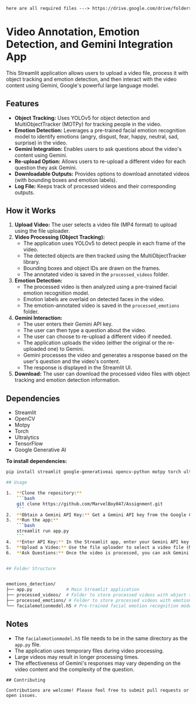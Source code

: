 ```markdown
here are all required files ---> https://drive.google.com/drive/folders/1nI1fMD5rWtoQPiVBApUhSyCcNggnLbV2?usp=sharing
```

# Video Annotation, Emotion Detection, and Gemini Integration App

This Streamlit application allows users to upload a video file, process it with object tracking and emotion detection, and then interact with the video content using Gemini, Google's powerful large language model.

## Features

*   **Object Tracking:** Uses YOLOv5 for object detection and MultiObjectTracker (MOTPy) for tracking people in the video. 
*   **Emotion Detection:** Leverages a pre-trained facial emotion recognition model to identify emotions (angry, disgust, fear, happy, neutral, sad, surprise) in the video.
*   **Gemini Integration:** Enables users to ask questions about the video's content using Gemini.
*   **Re-upload Option:** Allows users to re-upload a different video for each question they ask Gemini.
*   **Downloadable Outputs:**  Provides options to download annotated videos (with bounding boxes and emotion labels).
*   **Log File:** Keeps track of processed videos and their corresponding outputs.


## How it Works

1.  **Upload Video:** The user selects a video file (MP4 format) to upload using the file uploader.
2.  **Video Processing (Object Tracking):** 
    *   The application uses YOLOv5 to detect people in each frame of the video.
    *   The detected objects are then tracked using the MultiObjectTracker library. 
    *   Bounding boxes and object IDs are drawn on the frames.
    *   The annotated video is saved in the `processed_videos` folder.
3.  **Emotion Detection:**
    *   The processed video is then analyzed using a pre-trained facial emotion recognition model.
    *   Emotion labels are overlaid on detected faces in the video.
    *   The emotion-annotated video is saved in the `processed_emotions` folder.
4.  **Gemini Interaction:**
    *   The user enters their Gemini API key. 
    *   The user can then type a question about the video.
    *   The user can choose to re-upload a different video if needed.
    *   The application uploads the video (either the original or the re-uploaded one) to Gemini. 
    *   Gemini processes the video and generates a response based on the user's question and the video's content.
    *   The response is displayed in the Streamlit UI.
5.  **Download:**  The user can download the processed video files with object tracking and emotion detection information.


## Dependencies

*   Streamlit
*   OpenCV
*   Motpy
*   Torch
*   Ultralytics
*   TensorFlow
*   Google Generative AI

**To install dependencies:**

```bash
pip install streamlit google-generativeai opencv-python motpy torch ultralytics tensorflow

## Usage

1.  **Clone the repository:**
    ```bash
    git clone https://github.com/MarvelBoy047/Assignment.git
    ```
2.  **Obtain a Gemini API Key:** Get a Gemini API key from the Google Cloud Console.
3.  **Run the app:**
    ```bash
    streamlit run app.py 
    ```
4.  **Enter API Key:** In the Streamlit app, enter your Gemini API key and click the "Verify API Key" button.
5.  **Upload a Video:** Use the file uploader to select a video file (MP4 format).
6.  **Ask Questions:** Once the video is processed, you can ask Gemini questions about its content.


## Folder Structure


emotions_detection/
├── app.py             # Main Streamlit application
├── processed_videos/  # Folder to store processed videos with object tracking
├── processed_emotions/ # Folder to store processed videos with emotion detection
└── facialemotionmodel.h5 # Pre-trained facial emotion recognition model
```


## Notes

*   The `facialemotionmodel.h5` file needs to be in the same directory as the `app.py` file.
*   The application uses temporary files during video processing.
*   Large videos may result in longer processing times.
*   The effectiveness of Gemini's responses may vary depending on the video content and the complexity of the question.

```
## Contributing

Contributions are welcome! Please feel free to submit pull requests or open issues. 


```

